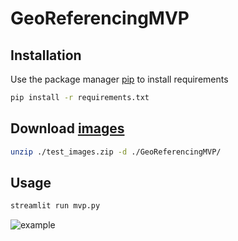 # GeoReferencingMVP

## Installation

Use the package manager [pip](https://pip.pypa.io/en/stable/) to install requirements
```bash
pip install -r requirements.txt
```

## Download [images](https://drive.google.com/file/d/1ToP8sBoFCQKNzF_vQLamdCek2yWJEn1v/view)
```bash
unzip ./test_images.zip -d ./GeoReferencingMVP/
```

## Usage
```bash
streamlit run mvp.py
```

![example](https://github.com/berkiu/GeoReferencingMVP/assets/63101154/9f96ed1a-00d6-4e86-b81c-401769023890)

